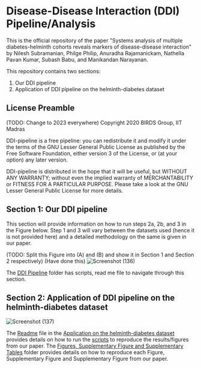 # Disease-Disease Interaction (DDI) Pipeline/Analysis

This is the official repository of the paper "Systems analysis of multiple diabetes-helminth cohorts reveals
markers of disease-disease interaction" by Nilesh Subramanian, Philge Philip, Anuradha Rajamanickam, Nathella Pavan
Kumar, Subash Babu, and Manikandan Narayanan.


This repository contains two sections:


1. Our DDI pipeline
2. Application of DDI pipeline on the helminth-diabetes dataset 
## License Preamble
(TODO: Change to 2023 everywhere)
Copyright 2020 BIRDS Group, IIT Madras

DDI-pipeline is a free pipeline: you can redistribute it and modify it under the terms of the GNU Lesser General Public License as published by the Free Software Foundation, either version 3 of the License, or (at your option) any later version.

DDI-pipeline is distributed in the hope that it will be useful, but WITHOUT ANY WARRANTY; without even the implied warranty of MERCHANTABILITY or FITNESS FOR A PARTICULAR PURPOSE. Please take a look at the GNU Lesser General Public License for more details.
## Section 1: Our DDI pipeline 
This section will provide information on how to run steps 2a, 2b, and 3 in the Figure below. Step 1 and 3 will vary between the datasets used (hence it is not provided here) and a detailed methodology on the same is given in our paper.

(TODO: Split this Figure into (A) and (B) and show it in Section 1 and Section 2 respectively) (Have done this)
![Screenshot (136)](https://github.com/BIRDSgroup/Double-disease-interaction-analysis-/assets/60778368/1860116f-3461-43a2-9e25-33a9df1b787a)


The [DDI Pipeline](DDI%20Pipeline%20) folder has scripts, read me file to navigate through this section.

## Section 2: Application of DDI pipeline on the helminth-diabetes dataset 
![Screenshot (137)](https://github.com/BIRDSgroup/Double-disease-interaction-analysis-/assets/60778368/e30e8ae9-257b-4b11-afce-8da9c6111684)

The [Readme](https://github.com/BIRDSgroup/Double-disease-interaction-analysis-/blob/270b244e9110f44a068d97df5f05ad4f13d21e81/Application%20on%20helminth-diabetes%20data/Readme_application.md) file in the [Application on the helminth-diabetes dataset](https://github.com/BIRDSgroup/Double-disease-interaction-analysis-/tree/41f61a5753daf7002b7fd921a81f4045fe520eb6/Application%20on%20helminth-diabetes%20data) provides details on how to run the [scripts](https://github.com/BIRDSgroup/Double-disease-interaction-analysis-/tree/b5f25bd0f0b7a101896f8c12c6ba12c485faeaf9/Application%20on%20helminth-diabetes%20data/Scripts) to reproduce the results/figures from our paper.
The [Figures, Supplementary Figure and Supplementary Tables](https://github.com/BIRDSgroup/Double-disease-interaction-analysis-/blob/b9055b6f7355274f2792a18230742f1adf2c4251/Application%20on%20helminth-diabetes%20data/Figures%2C%20Supplementary%20Figures%20and%20Supplementary%20Tables/Figure_Suppl_Figs_Suppl_Tbls.md) folder provides details on how to reproduce each Figure, Supplementary Figure and Supplementary Figure from our paper.
